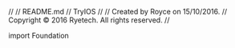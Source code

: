 //
//  README.md
//  TryIOS
//
//  Created by Royce on 15/10/2016.
//  Copyright © 2016 Ryetech. All rights reserved.
//

import Foundation
